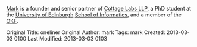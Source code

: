<p><a href="http://cottagelabs.com/people/mark">Mark</a> is a founder and senior partner of <a href="http://cottagelabs.com">Cottage Labs LLP</a>, a PhD student at the <a href="http://www.ed.ac.uk">University of Edinburgh</a> <a href="http://www.inf.ed.ac.uk">School of Informatics</a>, and a member of the <a href="http://okfn.org">OKF</a>.</p>



Original Title: oneliner
Original Author: mark
Tags: mark
Created: 2013-03-03 0100
Last Modified: 2013-03-03 0103
